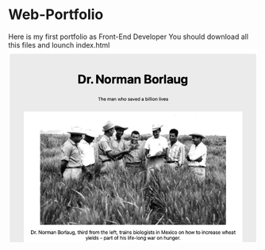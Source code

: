 # Web-Portfolio
Here is my first portfolio as Front-End Developer
You should download all this files and lounch index.html
<img class="project-image" src="images/dr Norman.png" alt="Dr.Norman">
